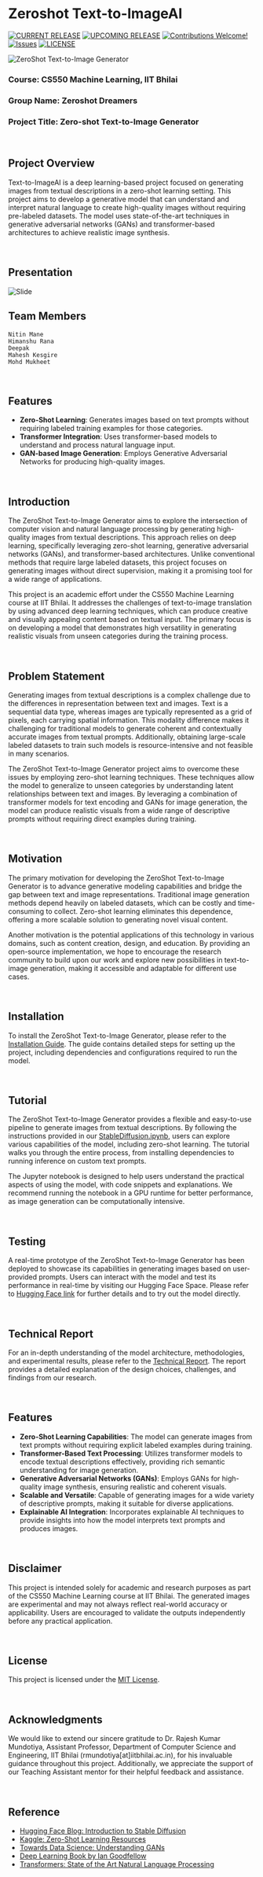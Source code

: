 # Zeroshot Text-to-ImageAI

[![CURRENT RELEASE](https://img.shields.io/badge/CURRENT%20RELEASE-0.0.1-blue.svg)](https://github.com/Zeroshot-Dreamers/ZeroShot-Text-to-Image/tree/0.0.1) [![UPCOMING RELEASE](https://img.shields.io/badge/CURRENT%20DEV%20BRANCH-1.0.0-blue.svg)](https://github.com/Zeroshot-Dreamers/ZeroShot-Text-to-Image/tree/1.0.0) [![Contributions Welcome!](https://img.shields.io/badge/Contributions-Welcome-lightgrey.svg)](CONTRIBUTING.md)  [![Issues](https://img.shields.io/badge/Issues-Welcome-lightgrey.svg)](issues) [![LICENSE](https://img.shields.io/badge/LICENSE-MIT-blue.svg)](LICENSE)

![ZeroShot Text-to-Image Generator](assets/images/project_cover.png)
&nbsp;

### Course: CS550 Machine Learning, IIT Bhilai  
### Group Name: Zeroshot Dreamers

### Project Title: Zero-shot Text-to-Image Generator

&nbsp;

## Project Overview

Text-to-ImageAI is a deep learning-based project focused on generating images from textual descriptions in a zero-shot learning setting. This project aims to develop a generative model that can understand and interpret natural language to create high-quality images without requiring pre-labeled datasets. The model uses state-of-the-art techniques in generative adversarial networks (GANs) and transformer-based architectures to achieve realistic image synthesis.

&nbsp;

## Presentation 

![Slide](https://docs.google.com/presentation/d/1zuqmsjwfe2-nzHVy3GDvQu6hZrEsCeLux9B9izZA_4M/edit?usp=sharing)

## Team Members

    Nitin Mane
    Himanshu Rana
    Deepak 
    Mahesh Kesgire
    Mohd Mukheet


&nbsp;

## Features
- **Zero-Shot Learning**: Generates images based on text prompts without requiring labeled training examples for those categories.
- **Transformer Integration**: Uses transformer-based models to understand and process natural language input.
- **GAN-based Image Generation**: Employs Generative Adversarial Networks for producing high-quality images.

&nbsp;

## Introduction

The ZeroShot Text-to-Image Generator aims to explore the intersection of computer vision and natural language processing by generating high-quality images from textual descriptions. This approach relies on deep learning, specifically leveraging zero-shot learning, generative adversarial networks (GANs), and transformer-based architectures. Unlike conventional methods that require large labeled datasets, this project focuses on generating images without direct supervision, making it a promising tool for a wide range of applications.

This project is an academic effort under the CS550 Machine Learning course at IIT Bhilai. It addresses the challenges of text-to-image translation by using advanced deep learning techniques, which can produce creative and visually appealing content based on textual input. The primary focus is on developing a model that demonstrates high versatility in generating realistic visuals from unseen categories during the training process.

&nbsp;

## Problem Statement

Generating images from textual descriptions is a complex challenge due to the differences in representation between text and images. Text is a sequential data type, whereas images are typically represented as a grid of pixels, each carrying spatial information. This modality difference makes it challenging for traditional models to generate coherent and contextually accurate images from textual prompts. Additionally, obtaining large-scale labeled datasets to train such models is resource-intensive and not feasible in many scenarios.

The ZeroShot Text-to-Image Generator project aims to overcome these issues by employing zero-shot learning techniques. These techniques allow the model to generalize to unseen categories by understanding latent relationships between text and images. By leveraging a combination of transformer models for text encoding and GANs for image generation, the model can produce realistic visuals from a wide range of descriptive prompts without requiring direct examples during training.

&nbsp;

## Motivation

The primary motivation for developing the ZeroShot Text-to-Image Generator is to advance generative modeling capabilities and bridge the gap between text and image representations. Traditional image generation methods depend heavily on labeled datasets, which can be costly and time-consuming to collect. Zero-shot learning eliminates this dependence, offering a more scalable solution to generating novel visual content.

Another motivation is the potential applications of this technology in various domains, such as content creation, design, and education. By providing an open-source implementation, we hope to encourage the research community to build upon our work and explore new possibilities in text-to-image generation, making it accessible and adaptable for different use cases.

&nbsp;

## Installation

To install the ZeroShot Text-to-Image Generator, please refer to the [Installation Guide](notebook/Installation.md). The guide contains detailed steps for setting up the project, including dependencies and configurations required to run the model.

&nbsp;

## Tutorial

The ZeroShot Text-to-Image Generator provides a flexible and easy-to-use pipeline to generate images from textual descriptions. By following the instructions provided in our [StableDiffusion.ipynb](notebook/StableDiffusion.ipynb), users can explore various capabilities of the model, including zero-shot learning. The tutorial walks you through the entire process, from installing dependencies to running inference on custom text prompts.

The Jupyter notebook is designed to help users understand the practical aspects of using the model, with code snippets and explanations. We recommend running the notebook in a GPU runtime for better performance, as image generation can be computationally intensive.

&nbsp;

## Testing

A real-time prototype of the ZeroShot Text-to-Image Generator has been deployed to showcase its capabilities in generating images based on user-provided prompts. Users can interact with the model and test its performance in real-time by visiting our Hugging Face Space. Please refer to [Hugging Face link](#) for further details and to try out the model directly.

&nbsp;


## Technical Report

For an in-depth understanding of the model architecture, methodologies, and experimental results, please refer to the [Technical Report](Report.md). The report provides a detailed explanation of the design choices, challenges, and findings from our research.

&nbsp;

## Features
- **Zero-Shot Learning Capabilities**: The model can generate images from text prompts without requiring explicit labeled examples during training.
- **Transformer-Based Text Processing**: Utilizes transformer models to encode textual descriptions effectively, providing rich semantic understanding for image generation.
- **Generative Adversarial Networks (GANs)**: Employs GANs for high-quality image synthesis, ensuring realistic and coherent visuals.
- **Scalable and Versatile**: Capable of generating images for a wide variety of descriptive prompts, making it suitable for diverse applications.
- **Explainable AI Integration**: Incorporates explainable AI techniques to provide insights into how the model interprets text prompts and produces images.

&nbsp;

## Disclaimer

This project is intended solely for academic and research purposes as part of the CS550 Machine Learning course at IIT Bhilai. The generated images are experimental and may not always reflect real-world accuracy or applicability. Users are encouraged to validate the outputs independently before any practical application.

&nbsp;

## License
This project is licensed under the [MIT License](LICENSE).

&nbsp;

## Acknowledgments

We would like to extend our sincere gratitude to Dr. Rajesh Kumar Mundotiya, Assistant Professor, Department of Computer Science and Engineering, IIT Bhilai (rmundotiya[at]iitbhilai.ac.in), for his invaluable guidance throughout this project. Additionally, we appreciate the support of our Teaching Assistant mentor for their helpful feedback and assistance.

&nbsp;

## Reference

- [Hugging Face Blog: Introduction to Stable Diffusion](https://huggingface.co/blog/stable_diffusion)
- [Kaggle: Zero-Shot Learning Resources](https://www.kaggle.com/learn/zero-shot-learning)
- [Towards Data Science: Understanding GANs](https://towardsdatascience.com/understanding-gans-63e2b0ac882e)
- [Deep Learning Book by Ian Goodfellow](https://www.deeplearningbook.org/)
- [Transformers: State of the Art Natural Language Processing](https://jalammar.github.io/illustrated-transformer/)
